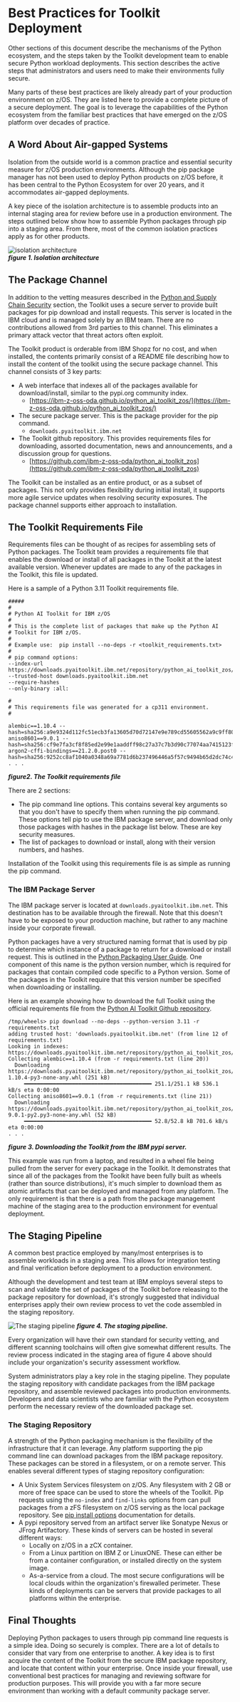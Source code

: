 # Best Practices for Toolkit Deployment
Other sections of this document describe the mechanisms of the Python ecosystem, and the 
steps taken by the Toolkit development team to enable secure Python workload deployments. 
This section describes the active steps that administrators and users need to make their 
environments fully secure.

Many parts of these best practices are likely already part of your production environment 
on z/OS.  They are listed here to provide a complete picture of a secure deployment.  The
goal is to leverage the capabilities of the Python ecosystem from the familiar best 
practices that have emerged on the z/OS platform over decades of practice.

## A Word About Air-gapped Systems
Isolation from the outside world is a common practice and essential security measure for 
z/OS production environments.  Although the pip package manager has not been used to deploy 
Python products on z/OS before, it has been central to the Python Ecosystem for over 20
years, and it accommodates air-gapped deployments.

A key piece of the isolation architecture is to assemble products into an internal staging 
area for review before use in a production environment.  The steps outlined below show how 
to assemble Python packages through pip into a staging area.  From there, most of the 
common isolation practices apply as for other products.

![isolation architecture](./images/isolation_architecture.png)  
_**figure 1.  Isolation architecture**_

## The Package Channel
In addition to the vetting measures described in the 
[Python and Supply Chain Security](./python_supply_security.md) section, the Toolkit uses 
a secure server to provide built packages for pip download and install requests.  This server 
is located in the IBM cloud and is managed solely by an IBM team.  There are no contributions 
allowed from 3rd parties to this channel.  This eliminates a primary attack vector that 
threat actors often exploit.

The Toolkit product is orderable from IBM Shopz for no cost, and when installed, the 
contents primarily consist of a README file describing how to install the content of the 
toolkit using the secure package channel.  This channel consists of 3 key parts:
- A web interface that indexes all of the packages available for download/install, similar
to the pypi.org community index.
    - [https://ibm-z-oss-oda.github.io/python_ai_toolkit_zos/](https://ibm-z-oss-oda.github.io/python_ai_toolkit_zos/)
- The secure package server.  This is the package provider for the pip command.
    - ```downloads.pyaitoolkit.ibm.net```
- The Toolkit github repository.  This provides requirements files for downloading, 
assorted documentation, news and announcements, and a discussion group for questions.
    - [https://github.com/ibm-z-oss-oda/python_ai_toolkit_zos](https://github.com/ibm-z-oss-oda/python_ai_toolkit_zos)

The Toolkit can be installed as an entire product, or as a subset of packages.  This not only 
provides flexibility during initial install, it supports more agile service updates when 
resolving security exposures.  The package channel supports either approach to installation.

## The Toolkit Requirements File
Requirements files can be thought of as recipes for assembling sets of Python packages.  The 
Toolkit team provides a requirements file that enables the download or install of all packages
in the Toolkit at the latest available version.  Whenever updates are made to any of the 
packages in the Toolkit, this file is updated.

Here is a sample of a Python 3.11 Toolkit requirements file.

```
#####
#
# Python AI Toolkit for IBM z/OS
#
# This is the complete list of packages that make up the Python AI
# Toolkit for IBM z/OS.
#
# Example use:  pip install --no-deps -r <toolkit_requirements.txt>
#
# pip command options:
--index-url https://downloads.pyaitoolkit.ibm.net/repository/python_ai_toolkit_zos/simple
--trusted-host downloads.pyaitoolkit.ibm.net
--require-hashes
--only-binary :all:

#
# This requirements file was generated for a cp311 environment.
#

alembic==1.10.4 --hash=sha256:a9e9324d112fc51ecb3fa13605d70d72147e9e789cd55605562a9c9ff80852ca
aniso8601==9.0.1 --hash=sha256:cf9e7fa3cf8f85ed2e99e1aaddff98c27a37c7b3d90c77074aa7415123f66c5a
argon2-cffi-bindings==21.2.0.post0 --hash=sha256:9252cc8af1040a0348a69a7781d6b237496446a5f57c9494b65d2dc74c46f786
. . .
```  
_**figure2. The Toolkit requirements file**_

There are 2 sections:
- The pip command line options.  This contains several key arguments so that you don't have to 
specify them when running the pip command.  These options tell pip to use the IBM package server, 
and download only those packages with 
hashes in the package list below.  These are key security measures.
- The list of packages to download or install, along with their version numbers, and 
hashes.

Installation of the Toolkit using this requirements file is as simple as running the pip command.

### The IBM Package Server
The IBM package server is located at ```downloads.pyaitoolkit.ibm.net```.  This destination has to 
be available through the firewall.  Note that this doesn't have to be exposed to your production 
machine, but rather to any machine inside your corporate firewall.

Python packages have a very structured naming format that is used by pip to determine which instance
of a package to return for a download or install request.  This is outlined in the 
[Python Packaging User Guide](https://packaging.python.org/en/latest/specifications/binary-distribution-format/#file-format).
One component of this name is the python version number, which is required for packages that contain
compiled code specific to a Python version.  Some of the packages in the Toolkit require that this
version number be specified when downloading or installing.  

Here is an example showing how to download the full Toolkit using the official requirements file 
from the [Python AI Toolkit Github repository](https://github.com/ibm-z-oss-oda/python_ai_toolkit_zos/tree/main/requirements).

```
/tmp/wheels> pip download --no-deps --python-version 3.11 -r requirements.txt
adding trusted host: 'downloads.pyaitoolkit.ibm.net' (from line 12 of requirements.txt)
Looking in indexes: https://downloads.pyaitoolkit.ibm.net/repository/python_ai_toolkit_zos/simple
Collecting alembic==1.10.4 (from -r requirements.txt (line 20))
  Downloading https://downloads.pyaitoolkit.ibm.net/repository/python_ai_toolkit_zos/packages/alembic/1.10.4/alembic-1.10.4-py3-none-any.whl (251 kB)
     ━━━━━━━━━━━━━━━━━━━━━━━━━━━━━━━━━━━━━━━━ 251.1/251.1 kB 536.1 kB/s eta 0:00:00
Collecting aniso8601==9.0.1 (from -r requirements.txt (line 21))
  Downloading https://downloads.pyaitoolkit.ibm.net/repository/python_ai_toolkit_zos/packages/aniso8601/9.0.1/aniso8601-9.0.1-py2.py3-none-any.whl (52 kB)
     ━━━━━━━━━━━━━━━━━━━━━━━━━━━━━━━━━━━━━━━━ 52.8/52.8 kB 701.6 kB/s eta 0:00:00
. . .
```
_**figure 3.  Downloading the Toolkit from the IBM pypi server.**_

This example was run from a laptop, and resulted in a wheel file being pulled from the server
for every package in the Toolkit.  It demonstrates that since all of the packages from the 
Toolkit have been fully built as wheels (rather than source distributions), it's much simpler to
download them as atomic artifacts that can be deployed and managed from any platform.  The only
requirement is that there is a path from the package management machine of the staging area to 
the production environment for eventual deployment.

## The Staging Pipeline
A common best practice employed by many/most enterprises is to assemble workloads in a staging 
area.  This allows for integration testing and final verification before deployment to a production 
environment.

Although the development and test team at IBM employs several steps to scan and validate the 
set of packages of the Toolkit before releasing to the package repository for download, it's 
strongly suggested that individual enterprises apply their own review process to vet the code
assembled in the staging repository.

![The staging pipeline](./images/staging_pipeline.png)
_**figure 4.  The staging pipeline.**_

Every organization will have their own standard for security vetting, and different scanning
toolchains will often give somewhat different results.  The review process indicated in the 
staging area of figure 4 above should include your organization's security assessment workflow.

System administrators play a key role in the staging pipeline.  They populate the staging 
repository with candidate packages from the IBM package repository, and assemble reviewed
packages into production environments.  Developers and data scientists who are familiar with
the Python ecosystem perform the necessary review of the downloaded package set.  

### The Staging Repository
A strength of the Python packaging mechanism is the flexibility of the infrastructure that
it can leverage.  Any platform supporting the pip command line can download packages from the 
IBM package repository.  These packages can be stored in a filesystem, or on a remote server. 
This enables several different types of staging repository configuration:

- A Unix System Services filesystem on z/OS.  Any filesystem with 2 GB or more of free space
can be used to store the wheels of the Toolkit.   Pip requests using the ```no-index``` and 
```find-links``` options from can pull packages from a zFS filesystem on z/OS serving as the
local package repository.  See 
[pip install options](https://pip.pypa.io/en/stable/cli/pip_install/#options)
documentation for details.
- A pypi repository served from an artifact server like Sonatype Nexus or JFrog Artifactory. 
These kinds of servers can be hosted in several different ways:
    - Locally on z/OS in a zCX container.
    - From a Linux partition on IBM Z or LinuxONE.  These can either be from a container 
    configuration, or installed directly on the system image.
    - As-a-service from a cloud.  The most secure configurations will be local clouds within
    the organization's firewalled perimeter.  These kinds of deployments can be servers that
    provide packages to all platforms within the enterprise.

## Final Thoughts
Deploying Python packages to users through pip command line requests is a simple idea.  Doing 
so securely is complex.  There are a lot of details to consider that vary from one enterprise 
to another.  A key idea is to first acquire the content of the Toolkit from the secure IBM 
package repository, and locate that content within your enterprise.  Once inside your firewall, 
use conventional best practices for managing and reviewing software for production purposes. 
This will provide you with a far more secure environment than working with a default community 
package server.
